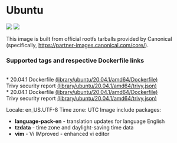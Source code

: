 # Ubuntu
[![](https://images.microbadger.com/badges/image/antonchernik/ubuntu.svg)](https://microbadger.com/images/antonchernik/ubuntu)
[![](https://images.microbadger.com/badges/version/antonchernik/ubuntu.svg)](https://microbadger.com/images/antonchernik/ubuntu)

This image is built from official rootfs tarballs provided by Canonical (specifically, https://partner-images.canonical.com/core/).
### Supported tags and respective Dockerfile links
<br/>* 20.04.1 Dockerfile [(library/ubuntu/20.04.1/amd64/Dockerfile)](https://github.com/antonchernik/docker/blob/ubuntu-20.04.1-amd64/library/ubuntu/20.04.1/amd64/Dockerfile)<br />Trivy security report [(library/ubuntu/20.04.1/amd64/trivy.json)](https://github.com/antonchernik/docker/blob/ubuntu-20.04.1-amd64/library/ubuntu/20.04.1/amd64/trivy.json)<br />* 20.04.1 Dockerfile [(library/ubuntu/20.04.1/amd64/Dockerfile)](https://github.com/antonchernik/docker/blob/ubuntu-20.04.1-amd64/library/ubuntu/20.04.1/amd64/Dockerfile)<br />Trivy security report [(library/ubuntu/20.04.1/amd64/trivy.json)](https://github.com/antonchernik/docker/blob/ubuntu-20.04.1-amd64/library/ubuntu/20.04.1/amd64/trivy.json)<br />

  Locale: en_US.UTF-8
  Time zone: UTC
  Image include packages:
  * **language-pack-en** - translation updates for language English
  * **tzdata** - time zone and daylight-saving time data
  * **vim** - Vi IMproved - enhanced vi editor